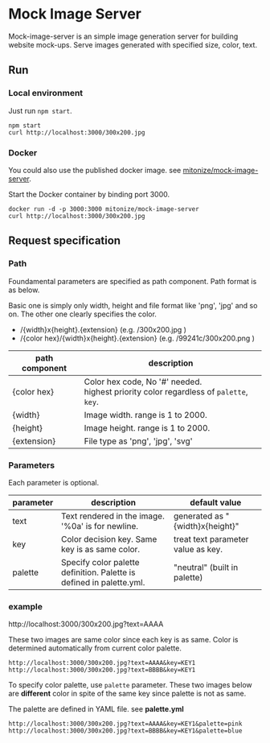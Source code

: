 # Mock Image Server

Mock-image-server is an simple image generation server for building website mock-ups.
Serve images generated with specified size, color, text.

## Run 

### Local environment

Just run `npm start`.
```
npm start
curl http://localhost:3000/300x200.jpg
```

### Docker

You could also use the published docker image. see [mitonize/mock-image-server](https://hub.docker.com/r/mitonize/mock-image-server).

Start the Docker container by binding port 3000.
```
docker run -d -p 3000:3000 mitonize/mock-image-server
curl http://localhost:3000/300x200.jpg
```

## Request specification

### Path

Foundamental parameters are specified as path component. Path format is as below. 

Basic one is simply only width, height and file format like 'png', 'jpg' and so on.
The other one clearly specifies the color.

 * /{width}x{height}.{extension} (e.g. /300x200.jpg )
 * /{color hex}/{width}x{height}.{extension}  (e.g. /99241c/300x200.png )

| path component | description |
|------------------|--------------------|
| {color hex} | Color hex code, No '#' needed. <br>highest priority color regardless of `palette`, `key`.|
| {width}     | Image width. range is 1 to 2000.|
| {height}     | Image height. range is 1 to 2000.|
| {extension} | File type as 'png', 'jpg', 'svg' |

### Parameters
Each parameter is optional.

| parameter | description | default value |
|------------------|--------------------|-----------------------|
| text            | Text rendered in the image. '%0a' is for newline. | generated as "{width}x{height}" |
| key            | Color decision key. Same key is as same color.   | treat text parameter value as key. |
| palette     | Specify  color palette definition. Palette is defined in palette.yml. | "neutral" (built in palette) |

### example

http://localhost:3000/300x200.jpg?text=AAAA

These two images are same color since each key is as same. Color is determined automatically from current color palette.
```
http://localhost:3000/300x200.jpg?text=AAAA&key=KEY1
http://localhost:3000/300x200.jpg?text=BBBB&key=KEY1
```

To specify color palette, use `palette` parameter. 
These two images below are **different** color in spite of the same key since palette is not as same.

The palette are defined in YAML file. see **palette.yml**
```
http://localhost:3000/300x200.jpg?text=AAAA&key=KEY1&palette=pink
http://localhost:3000/300x200.jpg?text=BBBB&key=KEY1&palette=blue
```


